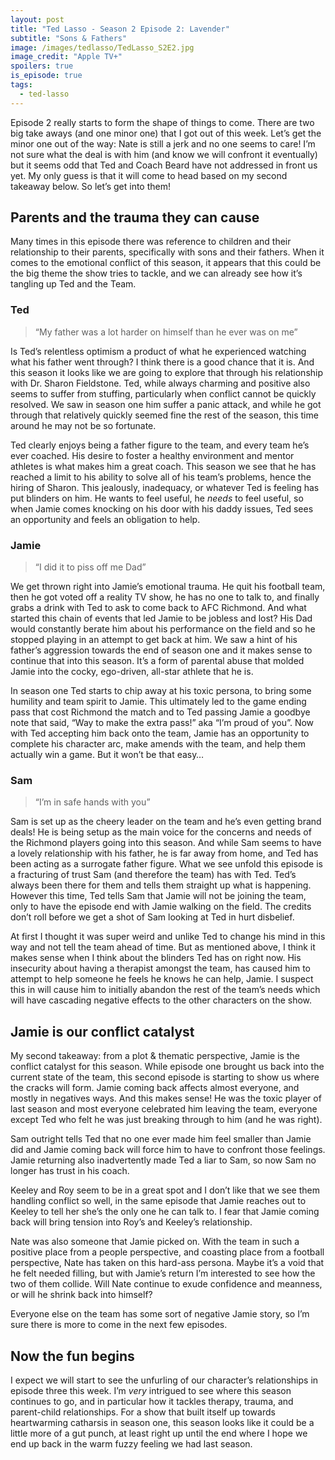 ```yaml
---
layout: post
title: "Ted Lasso - Season 2 Episode 2: Lavender"
subtitle: "Sons & Fathers"
image: /images/tedlasso/TedLasso_S2E2.jpg
image_credit: "Apple TV+"
spoilers: true
is_episode: true
tags:
  - ted-lasso
---
```


Episode 2 really starts to form the shape of things to come. There are two big take aways (and one minor one) that I got out of this week. Let’s get the minor one out of the way: Nate is still a jerk and no one seems to care! I’m not sure what the deal is with him (and know we will confront it eventually) but it seems odd that Ted and Coach Beard have not addressed in front us yet. My only guess is that it will come to head based on my second takeaway below. So let’s get into them!

## Parents and the trauma they can cause

Many times in this episode there was reference to children and their relationship to their parents, specifically with sons and their fathers. When it comes to the emotional conflict of this season, it appears that this could be the big theme the show tries to tackle, and we can already see how it’s tangling up Ted and the Team.

### Ted

> “My father was a lot harder on himself than he ever was on me”

Is Ted’s relentless optimism a product of what he experienced watching what his father went through? I think there is a good chance that it is. And this season it looks like we are going to explore that through his relationship with Dr. Sharon Fieldstone. Ted, while always charming and positive also seems to suffer from stuffing, particularly when conflict cannot be quickly resolved. We saw in season one him suffer a panic attack, and while he got through that relatively quickly seemed fine the rest of the season, this time around he may not be so fortunate.

Ted clearly enjoys being a father figure to the team, and every team he’s ever coached. His desire to foster a healthy environment and mentor athletes is what makes him a great coach. This season we see that he has reached a limit to his ability to solve all of his team’s problems, hence the hiring of Sharon. This jealously, inadequacy, or whatever Ted is feeling has put blinders on him. He wants to feel useful, he _needs_ to feel useful, so when Jamie comes knocking on his door with his daddy issues, Ted sees an opportunity and feels an obligation to help.

### Jamie

> “I did it to piss off me Dad”

We get thrown right into Jamie’s emotional trauma. He quit his football team, then he got voted off a reality TV show, he has no one to talk to, and finally grabs a drink with Ted to ask to come back to AFC Richmond. And what started this chain of events that led Jamie to be jobless and lost? His Dad would constantly berate him about his performance on the field and so he stopped playing in an attempt to get back at him. We saw a hint of his father’s aggression towards the end of season one and it makes sense to continue that into this season. It’s a form of parental abuse that molded Jamie into the cocky, ego-driven, all-star athlete that he is.

In season one Ted starts to chip away at his toxic persona, to bring some humility and team spirit to Jamie. This ultimately led to the game ending pass that cost Richmond the match and to Ted passing Jamie a goodbye note that said, “Way to make the extra pass!” aka “I’m proud of you”. Now with Ted accepting him back onto the team, Jamie has an opportunity to complete his character arc, make amends with the team, and help them actually win a game. But it won’t be that easy…

### Sam

> “I’m in safe hands with you”

Sam is set up as the cheery leader on the team and he’s even getting brand deals! He is being setup as the main voice for the concerns and needs of the Richmond players going into this season. And while Sam seems to have a lovely relationship with his father, he is far away from home, and Ted has been acting as a surrogate father figure. What we see unfold this episode is a fracturing of trust Sam (and therefore the team) has with Ted. Ted’s always been there for them and tells them straight up what is happening. However this time, Ted tells Sam that Jamie will not be joining the team, only to have the episode end with Jamie walking on the field. The credits don’t roll before we get a shot of Sam looking at Ted in hurt disbelief.

At first I thought it was super weird and unlike Ted to change his mind in this way and not tell the team ahead of time. But as mentioned above, I think it makes sense when I think about the blinders Ted has on right now. His insecurity about having a therapist amongst the team, has caused him to attempt to help someone he feels he knows he can help, Jamie. I suspect this in will cause him to initially abandon the rest of the team’s needs which will have cascading negative effects to the other characters on the show.

## Jamie is our conflict catalyst

My second takeaway: from a plot & thematic perspective, Jamie is the conflict catalyst for this season. While episode one brought us back into the current state of the team, this second episode is starting to show us where the cracks will form. Jamie coming back affects almost everyone, and mostly in negatives ways. And this makes sense! He was the toxic player of last season and most everyone celebrated him leaving the team, everyone except Ted who felt he was just breaking through to him (and he was right).

Sam outright tells Ted that no one ever made him feel smaller than Jamie did and Jamie coming back will force him to have to confront those feelings. Jamie returning also inadvertently made Ted a liar to Sam, so now Sam no longer has trust in his coach.

Keeley and Roy seem to be in a great spot and I don’t like that we see them handling conflict so well, in the same episode that Jamie reaches out to Keeley to tell her she’s the only one he can talk to. I fear that Jamie coming back will bring tension into Roy’s and Keeley’s relationship.

Nate was also someone that Jamie picked on. With the team in such a positive place from a people perspective, and coasting place from a football perspective, Nate has taken on this hard-ass persona. Maybe it’s a void that he felt needed filling, but with Jamie’s return I’m interested to see how the two of them collide. Will Nate continue to exude confidence and meanness, or will he shrink back into himself?

Everyone else on the team has some sort of negative Jamie story, so I’m sure there is more to come in the next few episodes.

## Now the fun begins

I expect we will start to see the unfurling of our character’s relationships in episode three this week. I’m _very_ intrigued to see where this season continues to go, and in particular how it tackles therapy, trauma, and parent-child relationships. For a show that built itself up towards heartwarming catharsis in season one, this season looks like it could be a little more of a gut punch, at least right up until the end where I hope we end up back in the warm fuzzy feeling we had last season.
